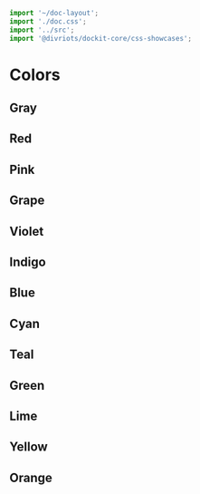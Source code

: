 ```js script
import '~/doc-layout';
import './doc.css';
import '../src';
import '@divriots/dockit-core/css-showcases';
```

# Colors

## Gray

<dockit-css-showcases css-props-prefix="--gray" component-class="box" style-key="background-color">
</dockit-css-showcases>

## Red

<dockit-css-showcases css-props-prefix="--red" component-class="box" style-key="background-color">
</dockit-css-showcases>

## Pink

<dockit-css-showcases css-props-prefix="--pink" component-class="box" style-key="background-color">
</dockit-css-showcases>

## Grape

<dockit-css-showcases css-props-prefix="--grape" component-class="box" style-key="background-color">
</dockit-css-showcases>

## Violet

<dockit-css-showcases css-props-prefix="--violet" component-class="box" style-key="background-color">
</dockit-css-showcases>

## Indigo

<dockit-css-showcases css-props-prefix="--indigo" component-class="box" style-key="background-color">
</dockit-css-showcases>

## Blue

<dockit-css-showcases css-props-prefix="--blue" component-class="box" style-key="background-color">
</dockit-css-showcases>

## Cyan

<dockit-css-showcases css-props-prefix="--cyan" component-class="box" style-key="background-color">
</dockit-css-showcases>

## Teal

<dockit-css-showcases css-props-prefix="--teal" component-class="box" style-key="background-color">
</dockit-css-showcases>

## Green

<dockit-css-showcases css-props-prefix="--green" component-class="box" style-key="background-color">
</dockit-css-showcases>

## Lime

<dockit-css-showcases css-props-prefix="--lime" component-class="box" style-key="background-color">
</dockit-css-showcases>

## Yellow

<dockit-css-showcases css-props-prefix="--yellow" component-class="box" style-key="background-color">
</dockit-css-showcases>

## Orange

<dockit-css-showcases css-props-prefix="--orange" component-class="box" style-key="background-color">
</dockit-css-showcases>

